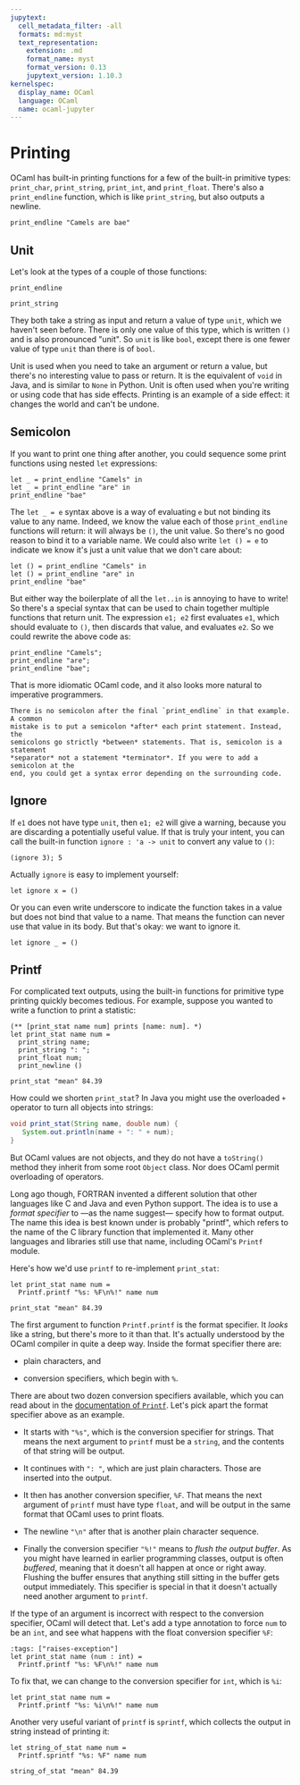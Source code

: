 ```yaml
---
jupytext:
  cell_metadata_filter: -all
  formats: md:myst
  text_representation:
    extension: .md
    format_name: myst
    format_version: 0.13
    jupytext_version: 1.10.3
kernelspec:
  display_name: OCaml
  language: OCaml
  name: ocaml-jupyter
---
```


# Printing

OCaml has built-in printing functions for a few of the built-in primitive
types: `print_char`, `print_string`, `print_int`, and `print_float`. There's
also a `print_endline` function, which is like `print_string`, but also outputs
a newline.

```{code-cell} ocaml
print_endline "Camels are bae"
```

## Unit

Let's look at the types of a couple of those functions:
```{code-cell} ocaml
print_endline
```

```{code-cell} ocaml
print_string
```

They both take a string as input and return a value of type `unit`, which we
haven't seen before. There is only one value of this type, which is written `()`
and is also pronounced "unit". So `unit` is like `bool`, except there is one
fewer value of type `unit` than there is of `bool`.

Unit is used when you need to take an argument or return a value, but there's no
interesting value to pass or return. It is the equivalent of `void` in Java, and
is similar to `None` in Python. Unit is often used when you're writing or using
code that has side effects. Printing is an example of a side effect: it changes
the world and can't be undone.

## Semicolon

If you want to print one thing after another, you could sequence some print
functions using nested `let` expressions:

```{code-cell} ocaml
let _ = print_endline "Camels" in
let _ = print_endline "are" in
print_endline "bae"
```

The `let _ = e` syntax above is a way of evaluating `e` but not binding
its value to any name.  Indeed, we know the value each of those `print_endline`
functions will return: it will always be `()`, the unit value. So there's
no good reason to bind it to a variable name.  We could also write `let () = e`
to indicate we know it's just a unit value that we don't care about:

```{code-cell} ocaml
let () = print_endline "Camels" in
let () = print_endline "are" in
print_endline "bae"
```

But either way the boilerplate of all the `let..in` is annoying to have to
write! So there's a special syntax that can be used to chain
together multiple functions that return unit. The expression `e1; e2` first
evaluates `e1`, which should evaluate to `()`, then discards that value, and
evaluates `e2`. So we could rewrite the above code as:

```{code-cell} ocaml
print_endline "Camels";
print_endline "are";
print_endline "bae";
```

That is more idiomatic OCaml code, and it also looks more natural to imperative
programmers.

```{warning}
There is no semicolon after the final `print_endline` in that example. A common
mistake is to put a semicolon *after* each print statement. Instead, the
semicolons go strictly *between* statements. That is, semicolon is a statement
*separator* not a statement *terminator*. If you were to add a semicolon at the
end, you could get a syntax error depending on the surrounding code.
```

## Ignore

If `e1` does not have type `unit`, then `e1; e2` will give a warning, because
you are discarding a potentially useful value. If that is truly your intent, you
can call the built-in function `ignore : 'a -> unit` to convert any value to
`()`:

```{code-cell} ocaml
(ignore 3); 5
```

Actually `ignore` is easy to implement yourself:

```{code-cell} ocaml
let ignore x = ()
```

Or you can even write underscore to indicate the function takes in a value but
does not bind that value to a name. That means the function can never use that
value in its body. But that's okay: we want to ignore it.

```{code-cell} ocaml
let ignore _ = ()
```

## Printf

For complicated text outputs, using the built-in functions for primitive type
printing quickly becomes tedious. For example, suppose you wanted to write a
function to print a statistic:

```{code-cell} ocaml
(** [print_stat name num] prints [name: num]. *)
let print_stat name num =
  print_string name;
  print_string ": ";
  print_float num;
  print_newline ()
```

```{code-cell} ocaml
print_stat "mean" 84.39
```

How could we shorten `print_stat`? In Java you might use the overloaded `+`
operator to turn all objects into strings:

```java
void print_stat(String name, double num) {
   System.out.println(name + ": " + num);
}
```

But OCaml values are not objects, and they do not have a `toString()` method
they inherit from some root `Object` class. Nor does OCaml permit overloading of
operators.

Long ago though, FORTRAN invented a different solution that other languages like
C and Java and even Python support. The idea is to use a *format specifier* to
&mdash;as the name suggest&mdash; specify how to format output. The name this
idea is best known under is probably "printf", which refers to the name of the C
library function that implemented it. Many other languages and libraries still
use that name, including OCaml's `Printf` module.

Here's how we'd use `printf` to re-implement `print_stat`:

```{code-cell} ocaml
let print_stat name num =
  Printf.printf "%s: %F\n%!" name num
```

```{code-cell} ocaml
print_stat "mean" 84.39
```

The first argument to function `Printf.printf` is the format specifier. It
*looks* like a string, but there's more to it than that. It's actually
understood by the OCaml compiler in quite a deep way. Inside the format
specifier there are:

- plain characters, and

- conversion specifiers, which begin with `%`.

There are about two dozen conversion specifiers available, which you can read
about in the [documentation of `Printf`][printf-doc]. Let's pick apart the
format specifier above as an example.

[printf-doc]: https://ocaml.org/api/Printf.html

- It starts with `"%s"`, which is the conversion specifier for strings.  That means
  the next argument to `printf` must be a `string`, and the contents of that string
  will be output.

- It continues with `": "`, which are just plain characters.  Those are inserted
  into the output.

- It then has another conversion specifier, `%F`. That means the next argument of
  `printf` must have type `float`, and will be output in the same format that
  OCaml uses to print floats.

- The newline `"\n"` after that is another plain character sequence.

- Finally the conversion specifier `"%!"` means to *flush the output buffer*. As
  you might have learned in earlier programming classes, output is often
  *buffered*, meaning that it doesn't all happen at once or right away. Flushing
  the buffer ensures that anything still sitting in the buffer gets output
  immediately. This specifier is special in that it doesn't actually need
  another argument to `printf`.

If the type of an argument is incorrect with respect to the conversion specifier,
OCaml will detect that.  Let's add a type annotation to force `num` to be an
`int`, and see what happens with the float conversion specifier `%F`:

```{code-cell} ocaml
:tags: ["raises-exception"]
let print_stat name (num : int) =
  Printf.printf "%s: %F\n%!" name num
```

To fix that, we can change to the conversion specifier for `int`, which is `%i`:

```{code-cell} ocaml
let print_stat name num =
  Printf.printf "%s: %i\n%!" name num
```

Another very useful variant of `printf` is `sprintf`, which collects the output
in string instead of printing it:

```{code-cell} ocaml
let string_of_stat name num =
  Printf.sprintf "%s: %F" name num
```

```{code-cell} ocaml
string_of_stat "mean" 84.39
```